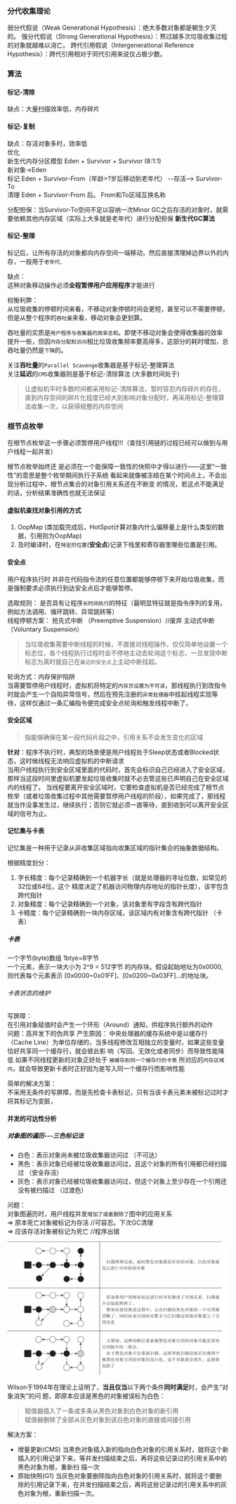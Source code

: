 ### 分代收集理论

弱分代假说（Weak Generational Hypothesis）：绝大多数对象都是朝生夕灭的。
强分代假说（Strong Generational Hypothesis）：熬过越多次垃圾收集过程的对象就越难以消亡。
跨代引用假说（Intergenerational Reference Hypothesis）：跨代引用相对于同代引用来说仅占极少数。

### 算法

#### 标记-清除
缺点：大量扫描效率低，内存碎片
#### 标记-复制
缺点：存活对象多时，效率低  
优化  
新生代内存分区模型  Eden + Survivor + Survivor (8:1:1)  
新对象->Eden  
标记 Eden + Survivor-From（年龄>?岁后移动到老年代）  --存活-->   Survivor-To  
清理 Eden + Survivor-From 后。 From和To区域互换名称  

分配担保：当Survivor-To空间不足以容纳一次Minor GC之后存活的对象时，就需要依赖其他内存区域（实际上大多就是老年代）进行分配担保
**新生代GC算法**

#### 标记-整理

标记后，让所有存活的对象都向内存空间一端移动，然后直接清理掉边界以外的内存，一般用于`老年代`.

缺点：  
这种对象移动操作必须**全程暂停用户应用程序**才能进行

权衡利弊：  
从垃圾收集的停顿时间来看，不移动对象停顿时间会更短，甚至可以不需要停顿，但是从整个程序的`吞吐量`来看，移动对象会更划算。  

吞吐量的实质是`用户程序与收集器的效率总和`。即使不移动对象会使得收集器的效率提升一些，但因`内存分配和访问`相比垃圾收集频率要高得多，这部分的耗时增加，总吞吐量仍然是`下降`的。

关注**吞吐量**的`Parallel Scavenge`收集器是基于标记-整理算法  
关注**延迟**的`CMS`收集器则是基于标记-清除算法  (大多数时间处于)
> 让虚拟机平时多数时间都采用标记-清除算法，暂时容忍内存碎片的存在，直到内存空间的碎片化程度已经大到影响对象分配时，再采用标记-整理算法收集一次，以获得规整的内存空间

### 根节点枚举

在根节点枚举这一步骤必须暂停用户线程!!!（查找引用链的过程已经可以做到与用户线程一起并发）  

根节点枚举始终还 是必须在一个能保障一致性的快照中才得以进行——这里“一致性”的意思是整个枚举期间执行子系统 看起来就像被冻结在某个时间点上，不会出现分析过程中，根节点集合的对象引用关系还在不断变 的情况，若这点不能满足的话，分析结果准确性也就无法保证

#### 虚拟机查找对象引用的方式

1. OopMap (类加载完成后，HotSpot计算对象内什么偏移量上是什么类型的数据，引用则为OopMap)
2. 及时编译时，在`特定的位置`(**安全点**)记录下栈里和寄存器里哪些位置是引用。

#### 安全点

用户程序执行时 并非在代码指令流的任意位置都能够停顿下来开始垃圾收集，而是强制要求必须执行到达安全点后才能够暂停。

选取规则：
是否具有让程序`长时间执行`的特征（最明显特征就是指令序列的复用，例如方法调用、循环跳转、异常跳转等）  
线程停顿方案：
抢先式中断 （Preemptive Suspension）//废弃
主动式中断（Voluntary Suspension）
> 当垃圾收集需要中断线程的时候，不直接对线程操作，仅仅简单地设置一个标志位，各个线程执行过程时会不停地主动去轮询这个标志，一旦发现中断标志为真时就自己在`最近的安全点`上主动中断挂起。

轮询方式：内存保护陷阱  
当需要暂停用户线程时，虚拟机将特定的`内存页设置为不可读`，那线程执行到改指令时就会产生一个自陷异常信号，然后在预先注册的`异常处理器`中挂起线程实现等待，这样仅通过一条汇编指令便完成安全点轮询和触发线程中断了。

#### 安全区域

> 指能够确保在某一段代码片段之中，引用关系不会发生变化的区域

**针对**：程序不执行时，典型的场景便是用户线程处于Sleep状态或者Blocked状态，这时候线程无法响应虚拟机的中断请求  
当用户线程执行到安全区域里面的代码时，首先会标识自己已经进入了安全区域，那样当这段时间里虚拟机要发起垃圾收集时就不必去管这些已声明自己在安全区域内的线程了。
当线程要离开安全区域时，它要检查虚拟机是否已经完成了根节点枚举（或者垃圾收集过程中其他需要暂停用户线程的阶段），如果完成了，那线程就当作没事发生过，继续执行；否则它就必须一直等待，直到收到可以离开安全区域的信号为止。

#### 记忆集与卡表

记忆集是一种用于记录从非收集区域指向收集区域的指针集合的抽象数据结构。

根据精度划分：
1. 字长精度：每个记录精确到一个机器字长（就是处理器的寻址位数，如常见的32位或64位，这个 精度决定了机器访问物理内存地址的指针长度），该字包含跨代指针
2. 对象精度：每个记录精确到一个对象，该对象里有字段含有跨代指针
3. 卡精度：每个记录精确到一块内存区域，该区域内有对象含有跨代指针  （卡表）

##### 卡表

一个字节(byte)数组  1btye=8字节   
一个元素，表示一块大小为 2^9 = 512字节 的内存块。假设起始地址为0x0000,则代表每个元素表示 [0x0000~0x01FF]、[0x0200~0x03FF]...的地址块。

###### 卡表状态的维护
写屏障：  
在引用对象赋值时会产生一个环形（Around）通知，供程序执行额外的动作  
问题：高并发下的伪共享
产生原因： 中央处理器的缓存系统中是以缓存行（Cache Line）为单位存储的，当多线程修改互相独立的变量时，如果这些变量恰好共享同一个缓存行，就会彼此影 响（写回、无效化或者同步）而导致性能降低
如果不同线程更新的对象正好处于  `被缓存到同一个缓存行的卡表` 所对应的`内存区域内`，就会导致更新卡表时正好因为是写入同一个缓存行而影响性能

简单的解决方案：  
不采用无条件的写屏障，而是先检查卡表标记，只有当该卡表元素未被标记过时才将其标记为变脏，


#### 并发的可达性分析

##### 对象图的遍历---三色标记法

- 白色：表示对象尚未被垃圾收集器访问过 （不可达）
- 黑色：表示对象已经被垃圾收集器访问过，且这个对象的所有引用都已经扫描过 （安全存活）
- 灰色：表示对象已经被垃圾收集器访问过，但这个对象上至少存在一个引用还没有被扫描过 （过渡色）

问题：  
对象图遍历时，用户线程并发`增加了或者删除了`图中的应用关系  
=> 原本死亡对象被标记为存活  //可容忍。下次GC清理  
=> 应该存活对象被标记为死亡  //程序出错

![三色](color.png)

Wilson于1994年在理论上证明了，**当且仅当**以下两个条件**同时满足**时，会产生“对象消失”的问 题，即原本应该是黑色的对象被误标为白色： 
> 赋值器插入了一条或多条从黑色对象到白色对象的新引用     
> 赋值器删除了全部从灰色对象到该白色对象的直接或间接引用    

解决方案：  
- 增量更新(CMS)
当黑色对象插入新的指向白色对象的引用关系时，就将这个新 插入的引用记录下来，等并发扫描结束之后，再将这些记录过的引用关系中的黑色对象为根，重新扫 描一次
- 原始快照(G1)
当灰色对象要删除指向白色对象的引用关系时，就将这个要删 除的引用记录下来，在并发扫描结束之后，再将这些记录过的引用关系中的灰色对象为根，重新扫描一次。